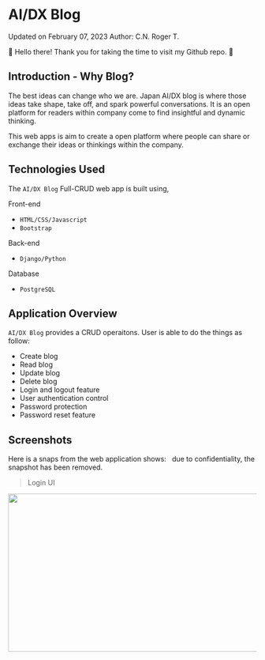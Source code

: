 # AI/DX Blog

Updated on February 07, 2023
Author: C.N. Roger T.

👋 Hello there! Thank you for taking the time to visit my Github repo. 🙏

## Introduction - Why Blog?
The best ideas can change who we are. Japan AI/DX blog is where those ideas take shape, take off, and spark powerful conversations. It is an open platform for readers within company come to find insightful and dynamic thinking.

This web apps is aim to create a open platform where people can share or exchange their ideas or thinkings within the company. 

## Technologies Used
The `AI/DX Blog` Full-CRUD web app is built using,

Front-end
- `HTML/CSS/Javascript` 
- `Bootstrap`

Back-end
- `Django/Python`

Database
- `PostgreSQL`

## Application Overview
`AI/DX Blog` provides a CRUD operaitons. User is able to do the things as follow:

- Create blog
- Read blog
- Update blog
- Delete blog
- Login and logout feature
- User authentication control 
- Password protection
- Password reset feature


## Screenshots
Here is a snaps from the web application shows: 
&nbsp;
due to confidentiality, the snapshot has been removed.
> Login UI
<img src="imges/LogInUI.png" width="520" height="320">
&nbsp;
